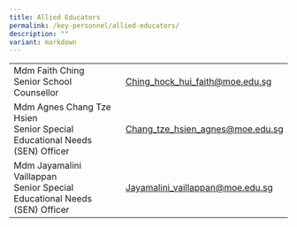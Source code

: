 ```yaml
---
title: Allied Educators
permalink: /key-personnel/allied-educators/
description: ""
variant: markdown
---
```

<table>
<tbody>

<tr>
<td style="text-align: left;">Mdm Faith Ching<br>Senior School Counsellor</td>
<td style="text-align: left;"><a href="mailto:Ching_hock_hui_faith@moe.edu.sg" target="">Ching_hock_hui_faith@moe.edu.sg</a></td>
</tr>

<tr>
<td style="text-align: left;">Mdm Agnes Chang Tze Hsien<br>Senior Special Educational Needs (SEN) Officer</td>
<td style="text-align: left;"><a href="mailto:Chang_tze_hsien_agnes@moe.edu.sg" target="">Chang_tze_hsien_agnes@moe.edu.sg</a></td>
</tr>

<tr>
<td style="text-align: left;">Mdm Jayamalini Vaillappan<br>Senior Special Educational Needs (SEN) Officer</td>
<td style="text-align: left;"><a href="mailto:Jayamalini_vaillappan@moe.edu.sg" target="">Jayamalini_vaillappan@moe.edu.sg</a></td>
</tr>
	
	


</tbody>
</table>